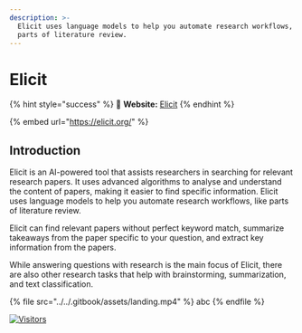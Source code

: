 ```yaml
---
description: >-
  Elicit uses language models to help you automate research workflows, like
  parts of literature review.
---
```


# Elicit



{% hint style="success" %}
🔗 **Website:** [Elicit](https://elicit.org/)
{% endhint %}

{% embed url="https://elicit.org/" %}


## Introduction

Elicit is an AI-powered tool that assists researchers in searching for relevant research papers. It uses advanced algorithms to analyse and understand the content of papers, making it easier to find specific information. Elicit uses language models to help you automate research workflows, like parts of literature review.

Elicit can find relevant papers without perfect keyword match, summarize takeaways from the paper specific to your question, and extract key information from the papers.

While answering questions with research is the main focus of Elicit, there are also other research tasks that help with brainstorming, summarization, and text classification.

{% file src="../../.gitbook/assets/landing.mp4" %}
abc
{% endfile %}

[![Visitors](https://api.visitorbadge.io/api/visitors?path=https%3A%2F%2Fgithub.com%2Fdrshahizan&labelColor=%23697689&countColor=%23555555&style=plastic)](https://visitorbadge.io/status?path=https%3A%2F%2Fgithub.com%2Fdrshahizan)
